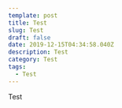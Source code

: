 ```yaml
---
template: post
title: Test
slug: Test
draft: false
date: 2019-12-15T04:34:58.040Z
description: Test
category: Test
tags:
  - Test
---
```


Test

